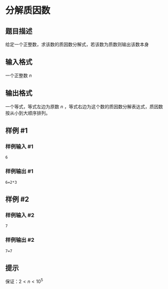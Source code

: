 # 分解质因数

## 题目描述

给定一个正整数，求该数的质因数分解式，若该数为质数则输出该数本身

## 输入格式

一个正整数 $n$

## 输出格式

一个等式，等式左边为原数 $n$ ，等式右边为这个数的质因数分解表达式，质因数按从小到大顺序排列。

## 样例 #1

### 样例输入 #1

```
6
```

### 样例输出 #1

```
6=2*3
```

## 样例 #2

### 样例输入 #2

```
7
```

### 样例输出 #2

```
7=7
```

## 提示

保证：$2\lt n \lt10^5$